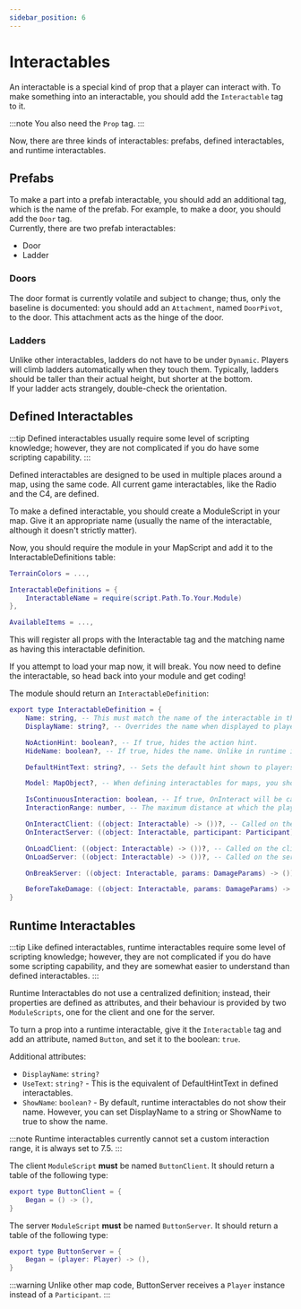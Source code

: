 ```yaml
---
sidebar_position: 6
---
```


# Interactables

An interactable is a special kind of prop that a player can interact with. To make something into an interactable, you should add the `Interactable` tag to it.

:::note
You also need the `Prop` tag.
:::

Now, there are three kinds of interactables: prefabs, defined interactables, and runtime interactables.

## Prefabs

To make a part into a prefab interactable, you should add an additional tag, which is the name of the prefab. For example, to make a door, you should add the `Door` tag.<br/>
Currently, there are two prefab interactables:
- Door
- Ladder

### Doors

The door format is currently volatile and subject to change; thus, only the baseline is documented: you should add an `Attachment`, named `DoorPivot`, to the door. This attachment acts as the hinge of the door.

### Ladders

Unlike other interactables, ladders do not have to be under `Dynamic`. Players will climb ladders automatically when they touch them. Typically, ladders should be taller than their actual height, but shorter at the bottom.<br/>
If your ladder acts strangely, double-check the orientation.

## Defined Interactables

:::tip
Defined interactables usually require some level of scripting knowledge; however, they are not complicated if you do have some scripting capability.
:::

Defined interactables are designed to be used in multiple places around a map, using the same code. All current game interactables, like the Radio and the C4, are defined.

To make a defined interactable, you should create a ModuleScript in your map. Give it an appropriate name (usually the name of the interactable, although it doesn't strictly matter).

Now, you should require the module in your MapScript and add it to the InteractableDefinitions table:
```lua
TerrainColors = ...,

InteractableDefinitions = {
	InteractableName = require(script.Path.To.Your.Module)
},

AvailableItems = ...,
```
This will register all props with the Interactable tag and the matching name as having this interactable definition.

If you attempt to load your map now, it will break. You now need to define the interactable, so head back into your module and get coding!

The module should return an `InteractableDefinition`:
```lua
export type InteractableDefinition = {
    Name: string, -- This must match the name of the interactable in the map.
    DisplayName: string?, -- Overrides the name when displayed to players.

    NoActionHint: boolean?, -- If true, hides the action hint.
    HideName: boolean?, -- If true, hides the name. Unlike in runtime interactables, this property is not overriden by DisplayName.

    DefaultHintText: string?, -- Sets the default hint shown to players.

    Model: MapObject?, -- When defining interactables for maps, you should leave this `nil`.

    IsContinuousInteraction: boolean, -- If true, OnInteract will be called repeatedly until the player releases the interaction key or moves out of range.
    InteractionRange: number, -- The maximum distance at which the player can interact with the interactable.

    OnInteractClient: ((object: Interactable) -> ())?, -- Called on the client when the player interacts with the interactable.
    OnInteractServer: ((object: Interactable, participant: Participant) -> ())?, -- Called on the server when the participant interacts with the interactable.

    OnLoadClient: ((object: Interactable) -> ())?, -- Called on the client when the interactable is first loaded in the map.
    OnLoadServer: ((object: Interactable) -> ())?, -- Called on the server when the interactable is first loaded in the map.

    OnBreakServer: ((object: Interactable, params: DamageParams) -> ())?, -- Called on the server when the interactable is destroyed.

    BeforeTakeDamage: ((object: Interactable, params: DamageParams) -> boolean)?, -- Called on the server before the interactable takes damage. If this returns false, the damage will not be applied.
}
```

## Runtime Interactables

:::tip
Like defined interactables, runtime interactables require some level of scripting knowledge; however, they are not complicated if you do have some scripting capability, and they are somewhat easier to understand than defined interactables.
:::

Runtime Interactables do not use a centralized definition; instead, their properties are defined as attributes, and their behaviour is provided by two `ModuleScripts`, one for the client and one for the server.

To turn a prop into a runtime interactable, give it the `Interactable` tag and add an attribute, named `Button`, and set it to the boolean: `true`.

Additional attributes:
- `DisplayName`: `string?`
- `UseText`: `string?` - This is the equivalent of DefaultHintText in defined interactables.
- `ShowName`: `boolean?` - By default, runtime interactables do not show their name. However, you can set DisplayName to a string or ShowName to true to show the name.

:::note
Runtime interactables currently cannot set a custom interaction range, it is always set to 7.5.
:::

The client `ModuleScript` **must** be named `ButtonClient`. It should return a table of the following type:
```lua
export type ButtonClient = {
	Began = () -> (),
}
```

The server `ModuleScript` **must** be named `ButtonServer`. It should return a table of the following type:
```lua
export type ButtonServer = {
	Began = (player: Player) -> (),
}
```

:::warning
Unlike other map code, ButtonServer receives a `Player` instance instead of a `Participant`.
:::